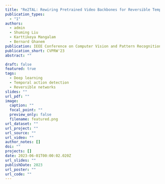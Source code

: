 ```yaml
---
title: "Re2TAL: Rewiring Pretrained Video Backbones for Reversible Temporal Action Localization"
publication_types:
  - "1"
authors:
  - admin
  - Shuming Liu
  - Karttikeya Mangalam
  - Bernard Ghanem
publication: IEEE Conference on Computer Vision and Pattern Recognition, Vancouver, Canada, 2023
publication_short: CVPRW'23
abstract: ""

draft: false
featured: true
tags:
  - Deep learning
  - Temporal action detection
  - Reversible networks
slides: ""
url_pdf: ""
image:
  caption: ""
  focal_point: ""
  preview_only: false
  filename: featured.png
url_dataset: ""
url_project: ""
url_source: ""
url_video: ""
author_notes: []
doi: ""
projects: []
date: 2023-06-01T00:00:02.020Z
url_slides: ""
publishDate: 2023
url_poster: ""
url_code: ""
---
```

